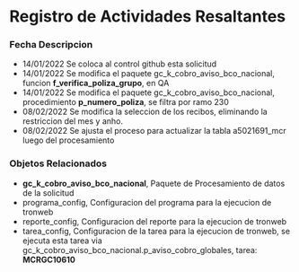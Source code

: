 # Registro de Actividades Resaltantes
### Fecha       Descripcion
* 14/01/2022    Se coloca al control github esta solicitud
* 14/01/2022    Se modifica el paquete gc_k_cobro_aviso_bco_nacional, funcion **f_verifica_poliza_grupo**, en QA
* 14/01/2022    Se modifica el paquete gc_k_cobro_aviso_bco_nacional, procedimiento **p_numero_poliza**, se filtra por ramo 230
* 08/02/2022    Se modifica la seleccion de los recibos, eliminando la restriccion del mes y anho.
* 08/02/2022    Se ajusta el proceso para actualizar la tabla a5021691_mcr luego del procesamiento

                
### Objetos Relacionados
- **gc_k_cobro_aviso_bco_nacional**, Paquete de Procesamiento de datos de la solicitud
- programa_config, Configuracion del programa para la ejecucion de tronweb
- reporte_config, Configuracion del reporte para la ejecucion de tronweb
- tarea_config, Configuracion de la tarea para la ejecucion de tronweb, se ejecuta esta tarea via 
  gc_k_cobro_aviso_bco_nacional.p_aviso_cobro_globales, tarea: **MCRGC10610**